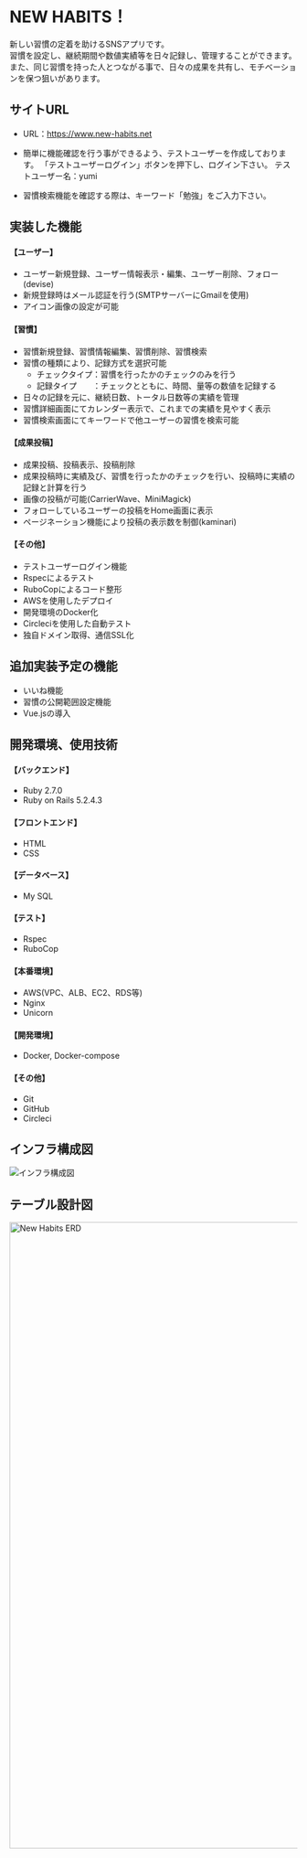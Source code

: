 # NEW HABITS！

新しい習慣の定着を助けるSNSアプリです。  
習慣を設定し、継続期間や数値実績等を日々記録し、管理することができます。
また、同じ習慣を持った人とつながる事で、日々の成果を共有し、モチベーションを保つ狙いがあります。

## サイトURL

- URL：https://www.new-habits.net
- 簡単に機能確認を行う事ができるよう、テストユーザーを作成しております。
「テストユーザーログイン」ボタンを押下し、ログイン下さい。
テストユーザー名：yumi

- 習慣検索機能を確認する際は、キーワード「勉強」をご入力下さい。

## 実装した機能

#### 【ユーザー】
- ユーザー新規登録、ユーザー情報表示・編集、ユーザー削除、フォロー(devise)
- 新規登録時はメール認証を行う(SMTPサーバーにGmailを使用)
- アイコン画像の設定が可能

#### 【習慣】
- 習慣新規登録、習慣情報編集、習慣削除、習慣検索
- 習慣の種類により、記録方式を選択可能
  - チェックタイプ：習慣を行ったかのチェックのみを行う
  - 記録タイプ　　：チェックとともに、時間、量等の数値を記録する
- 日々の記録を元に、継続日数、トータル日数等の実績を管理
- 習慣詳細画面にてカレンダー表示で、これまでの実績を見やすく表示
- 習慣検索画面にてキーワードで他ユーザーの習慣を検索可能

#### 【成果投稿】
- 成果投稿、投稿表示、投稿削除
- 成果投稿時に実績及び、習慣を行ったかのチェックを行い、投稿時に実績の記録と計算を行う
- 画像の投稿が可能(CarrierWave、MiniMagick)
- フォローしているユーザーの投稿をHome画面に表示
- ページネーション機能により投稿の表示数を制御(kaminari)

#### 【その他】
- テストユーザーログイン機能
- Rspecによるテスト
- RuboCopによるコード整形
- AWSを使用したデプロイ
- 開発環境のDocker化
- Circleciを使用した自動テスト
- 独自ドメイン取得、通信SSL化

## 追加実装予定の機能

- いいね機能
- 習慣の公開範囲設定機能
- Vue.jsの導入

## 開発環境、使用技術

#### 【バックエンド】
- Ruby 2.7.0
- Ruby on Rails 5.2.4.3
#### 【フロントエンド】
- HTML
- CSS
#### 【データベース】
- My SQL
#### 【テスト】
- Rspec
- RuboCop
#### 【本番環境】
- AWS(VPC、ALB、EC2、RDS等)
- Nginx
- Unicorn
#### 【開発環境】
- Docker, Docker-compose
#### 【その他】
- Git
- GitHub
- Circleci

## インフラ構成図

![インフラ構成図](https://user-images.githubusercontent.com/64344576/99465931-b2f5bf80-297e-11eb-9baa-fe6562827053.png)

## テーブル設計図

<img width="1096" alt="New Habits ERD" src="https://user-images.githubusercontent.com/64344576/99464880-85a81200-297c-11eb-8c3e-c1c84e27fc97.png">
